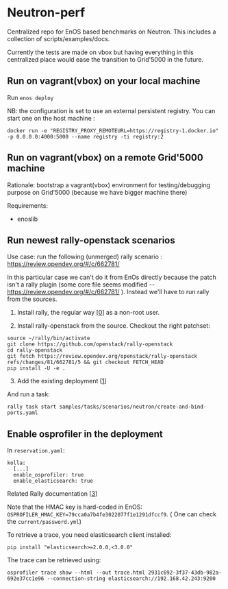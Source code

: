 # Neutron-perf

Centralized repo for EnOS based benchmarks on Neutron.
This includes a collection of scripts/examples/docs.

Currently the tests are made on vbox but having everything in this centralized
place would ease the transition to Grid'5000 in the future.

## Run on vagrant(vbox) on your local machine

Run `enos deploy`

NB: the configuration is set to use an external persistent registry. You can
start one on the host machine :

```
docker run -e "REGISTRY_PROXY_REMOTEURL=https://registry-1.docker.io" -p 0.0.0.0:4000:5000 --name registry -ti registry:2
```


## Run on vagrant(vbox) on a remote Grid'5000 machine

Rationale: bootstrap a vagrant(vbox) environment for testing/debugging purpose
on Grid'5000 (because we have bigger machine there)

Requirements:
- enoslib

## Run newest rally-openstack scenarios

Use case: run the following (unmerged) rally scenario : https://review.opendev.org/#/c/662781/

In this particular case we can't do it from EnOs directly because the patch
isn't a rally plugin (some core file seems modified --https://review.opendev.org/#/c/662781/ ).
Instead we'll have to run rally from the sources.

1. Install rally, the regular way [[0]] as a non-root user.

[0]:  https://rally.readthedocs.io/en/latest/quick_start/tutorial/step_0_installation.html

2. Install rally-openstack from the source. Checkout the right patchset:

```
source ~/rally/bin/activate
git clone https://github.com/openstack/rally-openstack
cd rally-openstack
git fetch https://review.opendev.org/openstack/rally-openstack refs/changes/81/662781/5 && git checkout FETCH_HEAD
pip install -U -e .
```

3. Add the existing deployment [[1]]

[1]: https://rally.readthedocs.io/en/latest/quick_start/tutorial/step_1_setting_up_env_and_running_benchmark_from_samples.html#id2

And run a task:

```
rally task start samples/tasks/scenarios/neutron/create-and-bind-ports.yaml
```


## Enable osprofiler in the deployment

In `reservation.yaml`:

```
kolla:
  [...]
  enable_osprofiler: true
  enable_elasticsearch: true
```

Related Rally documentation [[3]]

[3]: https://rally.readthedocs.io/en/latest/quick_start/tutorial/step_10_profiling_openstack_internals.html

Note that the HMAC key is hard-coded in EnOS:
`OSPROFILER_HMAC_KEY=79cca0a7b4fe3022077f1e1291dfccf9`. ( One can check the
`current/password.yml`)

To retrieve a trace, you need elasticsearch client installed:

```
pip install "elasticsearch>=2.0.0,<3.0.0"
```

The trace can be retrieved using:

```
osprofiler trace show --html --out trace.html 2931c692-3f37-43db-982a-692e37cc1e96 --connection-string elasticsearch://192.168.42.243:9200
```


